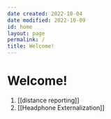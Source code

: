 ```yaml
---
date created: 2022-10-04
date modified: 2022-10-09
id: home
layout: page
permalink: /
title: Welcome!
---
```


# Welcome!

1. [[distance reporting]]
2. [[Headphone Externalization]]
